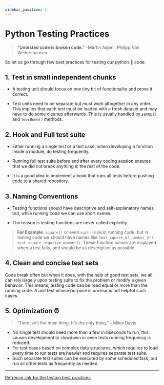 ```yaml
---
sidebar_position: 3
---
```


# Python Testing Practices

> **"Untested code is broken code."** -Martin Aspeli, Philipp Von Weitershausen

So let us go through few best practices for testing our python 🐍 code:

## 1. Test in small independent chunks

* A testing unit should focus on one tiny bit of functionality and prove it correct.

* Test units need to be separate but must work altogether in any order. This implies that each test must be loaded with a fresh dataset and may have to do some cleanup afterwards. This is usually handled by `setUp()` and `tearDown()` methods.

## 2. Hook and Full test suite

* Either running a single test or a test case, when developing a function inside a module, do testing frequently.

* Running full test suite before and after every coding session ensures that we did not break anything in the rest of the code.

* It is a good idea to implement a hook that runs all tests before pushing code to a shared repository.

## 3. Naming Conventions

* Testing functions should have descriptive and self-explanatory names but, while running code we can use short names.

* The reason is testing functions are never called explicitly. 

> **For Example**: `square()` or even `sqr()` is ok in running code, but in testing code we should have names like `test_square_of_number_2()`, `test_square_negative_number()`. These function names are displayed when a test fails, and should be as descriptive as possible.

## 4. Clean and concise test sets

Code break often but when it does, with the help of good test sets, we all can rely largely upon testing suite to fix the problem or modify a given behavior. This means, testing code can be read equal or more than the running code. A unit test whose purpose is unclear is not helpful such cases.

## 5. Optimization ⏰

>“Time isn't the main thing. It's the only thing.” - Miles Davis

* No single test should need more than a few milliseconds to run, this causes development to slowdown or even tests running frequency is reduced.
* For test cases based on complex data structures, which requires to load every time to run tests are heavier and requires separate test suite.
* Such separate test suites can be executed by some scheduled task, but run all other tests as frequently as needed.


***
[Refrence link for the testing best practices](https://docs.python.org/3/library/test.html)